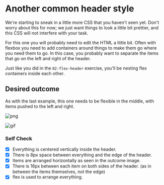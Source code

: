 # Another common header style

We're starting to sneak in a little more CSS that you haven't seen yet. Don't worry about this for now; we just want things to look a little bit prettier, and this CSS will not interfere with your task.

For this one you will probably need to edit the HTML a little bit. Often with flexbox you need to add containers around things to make them go where you need them to go. In this case, you probably want to separate the items that go on the left and right of the header.

Just like you did in the `02-flex-header` exercise, you'll be nesting flex containers inside each other.

## Desired outcome
As with the last example, this one needs to be flexible in the middle, with items pushed to the left and right.

![png](./desired-outcome.png)

![gif](./desired-outcome.gif)

### Self Check
- [x] Everything is centered vertically inside the header.
- [x] There is 8px space between everything and the edge of the header.
- [x] Items are arranged horizontally as seen in the outcome image.
- [x] There is 16px between each item on both sides of the header. (as in between the items themselves, not the edge)
- [x] flex is used to arrange everything.

